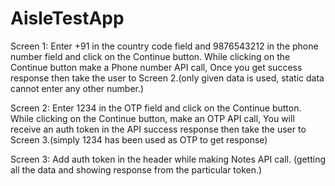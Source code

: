 # AisleTestApp
Screen 1: Enter +91 in the country code field and 9876543212 in the phone number field and click on the Continue button. While clicking on the Continue button make a Phone number API call, Once you get success response then take the user to Screen 2.(only given data is used, static data cannot enter any other number.)

Screen 2: Enter 1234 in the OTP field and click on the Continue button. While clicking on the Continue button, make an OTP API call, You will receive an auth token in the API success response then take the user to Screen 3.(simply 1234 has been used as OTP to get response)

Screen 3: Add auth token in the header while making Notes API call.
(getting all the data and showing response from the particular token.)